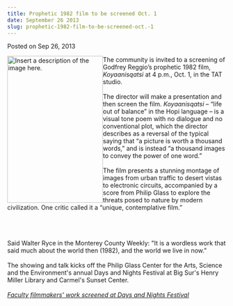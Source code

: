 ```yaml
---
title: Prophetic 1982 film to be screened Oct. 1
date: September 26 2013
slug: prophetic-1982-film-to-be-screened-oct.-1
---
```





<span class="date">Posted on Sep 26, 2013    </span>
<p><img alt="Insert a description of the image here." src="http://news.csumb.edu/sites/default/files/65/attachments/news/images/220px-koyaanisqatsi_poster.png" style="float:left; width:220px; height:338px">The community is
invited to a screening of Godfrey Reggio&#x2019;s prophetic 1982 film,
<em>Koyaanisqatsi</em> at 4 p.m., Oct. 1, in the TAT studio.<br>
<br>
The director will make a presentation and then screen the film.
<em>Koyaanisqatsi</em> &#x2013; &#x201C;life out of balance&#x201D; in the Hopi language
&#x2013; is a visual tone poem with no dialogue and no conventional plot,
which the director describes as a reversal of the typical saying
that &#x201C;a picture is worth a thousand words,&#x201D; and is instead &#x201C;a
thousand images to convey the power of one word.&#x201D;<br>
<br>
The film presents a stunning montage of images from urban traffic
to desert vistas to electronic circuits, accompanied by a score
from Philip Glass to explore the threats posed to nature by modern
civilization. One critic called it a &#x201C;unique, contemplative
film.&#x201D;</br></br></br></br></img></p>
<p>Said Walter Ryce in the Monterey County Weekly: &quot;It is a
wordless work that said much about the world then (1982), and the
world we live in now.&quot;&#xA0;<br>
<br>
The showing and talk kicks off the Philip Glass Center for the
Arts, Science and the Environment&apos;s annual Days and Nights Festival
at Big Sur&apos;s Henry Miller Library and Carmel&apos;s Sunset Center.<br>
<br>
<a href="../25/faculty-filmmakers-featured-days-and-nights-festival.html" rel="nofollow"><em>Faculty filmmakers&apos; work screened at Days and
Nights Festival</em></a></br></br></br></br></p>






